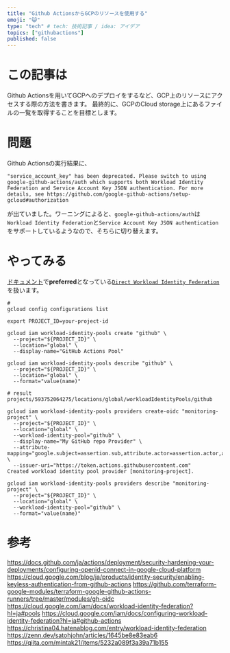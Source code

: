 ```yaml
---
title: "Github ActionsからGCPのリソースを使用する"
emoji: "😺"
type: "tech" # tech: 技術記事 / idea: アイデア
topics: ["githubactions"]
published: false
---
```


# この記事は
Github Actionsを用いてGCPへのデプロイをするなど、GCP上のリソースにアクセスする際の方法を書きます。
最終的に、GCPのCloud storage上にあるファイルの一覧を取得することを目標とします。

# 問題
Github Actionsの実行結果に、
```
"service_account_key" has been deprecated. Please switch to using google-github-actions/auth which supports both Workload Identity Federation and Service Account Key JSON authentication. For more details, see https://github.com/google-github-actions/setup-gcloud#authorization
```
が出ていました。ワーニングによると、`google-github-actions/auth`は`Workload Identity Federation`と`Service Account Key JSON authentication`をサポートしているようなので、そちらに切り替えます。

# やってみる
[ドキュメント](https://github.com/google-github-actions/setup-gcloud#authorization)で**preferred**となっている[`Direct Workload Identity Federation`](https://github.com/google-github-actions/auth?tab=readme-ov-file#preferred-direct-workload-identity-federation)を扱います。

```shell
# 
gcloud config configurations list

export PROJECT_ID=your-project-id

gcloud iam workload-identity-pools create "github" \
  --project="${PROJECT_ID}" \
  --location="global" \
  --display-name="GitHub Actions Pool"

gcloud iam workload-identity-pools describe "github" \
  --project="${PROJECT_ID}" \
  --location="global" \
  --format="value(name)"

# result
projects/593752064275/locations/global/workloadIdentityPools/github

gcloud iam workload-identity-pools providers create-oidc "monitoring-project" \
  --project="${PROJECT_ID}" \
  --location="global" \
  --workload-identity-pool="github" \
  --display-name="My GitHub repo Provider" \
  --attribute-mapping="google.subject=assertion.sub,attribute.actor=assertion.actor,attribute.repository=assertion.repository" \
  --issuer-uri="https://token.actions.githubusercontent.com"
Created workload identity pool provider [monitoring-project].

gcloud iam workload-identity-pools providers describe "monitoring-project" \
  --project="${PROJECT_ID}" \
  --location="global" \
  --workload-identity-pool="github" \
  --format="value(name)"
```


# 参考
https://docs.github.com/ja/actions/deployment/security-hardening-your-deployments/configuring-openid-connect-in-google-cloud-platform
https://cloud.google.com/blog/ja/products/identity-security/enabling-keyless-authentication-from-github-actions
https://github.com/terraform-google-modules/terraform-google-github-actions-runners/tree/master/modules/gh-oidc
https://cloud.google.com/iam/docs/workload-identity-federation?hl=ja#pools
https://cloud.google.com/iam/docs/configuring-workload-identity-federation?hl=ja#github-actions
https://christina04.hatenablog.com/entry/workload-identity-federation
https://zenn.dev/satohjohn/articles/1645be8e83eab6
https://qiita.com/mintak21/items/5232a089f3a39a71b155